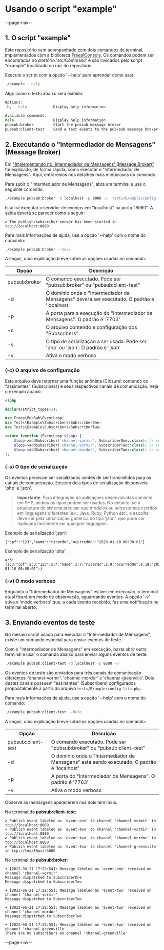 # Usando o script "example"

--page-nav--

## 1. O script "example"

Este repositório vem acompanhado com dois comandos de terminal, implementados com a biblioteca [Freep\Console](https://github.com/ricardopedias/freep-console). Os comandos podem ser encontrados no diretório 'src/Command' e são invicados pelo script "example" localizado na raiz do repositório.

Execute o script com a opção '--help' para aprender como usar:

```bash
./example --help
```

Algo como o texto abaixo será exibido:

```bash
Options: 
-h, --help            Display help information

Available commands: 
help                  Display help information
pubsub:broker         Start the pubsub message broker
pubsub:client-test    Send a test events to the pub/sub message broker
```

## 2. Executando o "Intermediador de Mensagens" (Message Broker)

Em ["Implementando no 'Intermediador de Mensagens' (Message Broker)"](03-implementando-no-broker.md) foi explicado, de forma rápida, como executar o "Intermediador de Mensagens". Aqui, entraremos nos detalhes mais minuciosos do comando.

Para subir o "Intermediador de Mensagens", abra um terminal e use o seguinte comando:

```bash
./example pubsub:broker -d localhost -p 8080 -c 'tests/Example/config-file.php' -s json -v
```

Isso irá executar o servidor de eventos em "localhost" na porta "8080". A saída deverá se parecer como a seguir:

```text
✔ The publish/subscriber server has been started in tcp://localhost:8080
```
Para mais informações de ajuda, use a opção '--help' com o nome do comando:

```bash
./example pubsub:broker --help
```

A seguir, uma explicação breve sobre as opções usadas no comando:

Opção | Descrição
-- | --
pubsub:broker | O comando executado. Pode ser "pubsub:broker" ou "pubsub:client-test"
-d | O domínio onde o "Intermediador de Mensagens" deverá ser executado. O padrão é 'localhost'
-p | A porta para a execução do "Intermediador de Mensagens". O padrão é '7703'
-c | O arquivo contendo a configuração dos "Subscribers"
-s | O tipo de serialização a ser usada. Pode ser 'php' ou 'json'. O padrão é 'json'
-v | Ativa o modo verboso

### (-c) O arquivo de configuração

Este arquivo deve retornar uma função anônima (Closure) contendo os "assinantes" (Subscribers) e seus respectivos canais de comunicação. Veja o exemplo abaixo:

```php
<?php

declare(strict_types=1);

use Freep\PubSub\EventLoop;
use Tests\Example\Subscribers\SubscriberOne;
use Tests\Example\Subscribers\SubscriberTwo;

return function (EventLoop $loop) {
    $loop->addSubscriber('channel-vormir', SubscriberOne::class); // recebe EventOne
    $loop->addSubscriber('channel-vormir', SubscriberTwo::class); // recebe EventOne e EventTwo
    $loop->addSubscriber('channel-mordor', SubscriberTwo::class); // recebe EventOne e EventTwo
};
```

### (-s) O tipo de serialização

Os eventos precisam ser serializados anntes de ser transmitidos para os canais de comunicação. Existem dois tipos de serialização disponíveis: 'php' e 'json'.

> **Importante**: Para integração de aplicações desenvolvidas somente em PHP, ambos os tipos podem ser usados. No entanto, se a arquitetura do sistema precisar que módulos ou subsistemas escritos em linguagens diferentes (ex.: Java, Ruby, Python etc), a escolha deve ser pela serialização genérica do tipo 'json', que pode ser replicada facilmente em qualquer linguagem.

Exemplo de serialização 'json':

```text
{"cpf":"123","name":"ricardo","ocurredOn":"2020-01-10 00:00:01"}
```

Exemplo de serialização 'php':

```text
a:3:{s:3:"cpf";s:3:"123";s:4:"name";s:7:"ricardo";s:9:"ocurredOn";s:19:"2020-01-10 00:00:01";}
```

### (-v) O modo verboso

Enquanto o "Intermediador de Mensagens" estiver em execução, o terminal atual ficará em modo de observação, aguardando eventos. A opção '-v' ativa o 'modo verboso' que, a cada evento recebido, faz uma notificação no terminal aberto.

## 3. Enviando eventos de teste

No mesmo script usado para executar o "Intermediador de Mensagens", existe um comando especial para enviar eventos de teste.

Com o "Intermediador de Mensagens" em execução, basta abrir outro terminal e usar o comando abaixo para enviar alguns eventos de teste.

```bash
./example pubsub:client-test -d localhost -p 8080 -v
```

Os eventos de teste são enviados para três canais de comunicação diferentes: 'channel-vormir', 'channel-mordor' e 'channel-greenville'. Dois destes canais possuem "assinantes" (Subscribers) configurados propositalmente a partir do arquivo `tests/Example/config-file.php`.

Para mais informações de ajuda, use a opção '--help' com o nome do comando:

```bash
./example pubsub:client-test --help
```

A seguir, uma explicação breve sobre as opções usadas no comando:

Opção | Descrição
-- | --
pubsub::client-test | O comando executado. Pode ser "pubsub:broker" ou "pubsub:client-test"
-d | O domínio onde o "Intermediador de Mensagens" está sendo executado. O padrão é 'localhost'
-p | A porta do "Intermediador de Mensagens". O padrão é '7703'
-v | Ativa o modo verboso

Observe as mensagens aparecerem nos dois terminais.

No terminal do **pubsub:client-test**:

```text
✔ Publish event labeled as 'event-one' to channel 'channel-vormir' in tcp://localhost:8080
✔ Publish event labeled as 'event-two' to channel 'channel-vormir' in tcp://localhost:8080
✔ Publish event labeled as 'event-two' to channel 'channel-mordor' in tcp://localhost:8080
✔ Publish event labeled as 'event-two' to channel 'channel-greenville' in tcp://localhost:8080
```

No terminal do **pubsub:broker**:

```text
➜ [2022-06-21 17:22:54]: Message labeled as 'event-one' received on channel 'channel-vormir'
Message dispatched to SubscriberOne
Message dispatched to SubscriberTwo

➜ [2022-06-21 17:22:55]: Message labeled as 'event-two' received on channel 'channel-vormir'
Message dispatched to SubscriberTwo

➜ [2022-06-21 17:22:55]: Message labeled as 'event-two' received on channel 'channel-mordor'
Message dispatched to SubscriberTwo

➜ [2022-06-21 17:22:55]: Message labeled as 'event-two' received on channel 'channel-greenville'
There are no subscribers on channel 'channel-greenville'
```

--page-nav--
